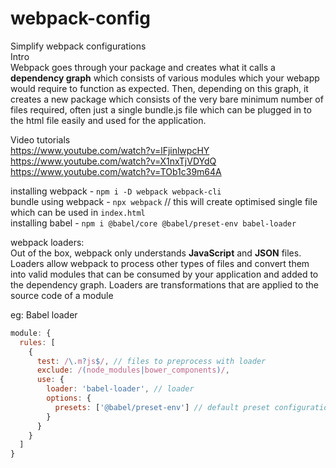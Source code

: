 # webpack-config
Simplify webpack configurations   
Intro   
Webpack goes through your package and creates what it calls a **dependency graph** which consists of various modules which your webapp would require to function as expected. Then, depending on this graph, it creates a new package which consists of the very bare minimum number of files required, often just a single bundle.js file which can be plugged in to the html file easily and used for the application.   

Video tutorials   
https://www.youtube.com/watch?v=lFjinlwpcHY   
https://www.youtube.com/watch?v=X1nxTjVDYdQ   
https://www.youtube.com/watch?v=TOb1c39m64A   

installing webpack - `npm i -D webpack webpack-cli`   
bundle using webpack - `npx webpack` // this will create optimised single file which can be used in `index.html`   
installing babel - `npm i @babel/core @babel/preset-env babel-loader`

webpack loaders:      
Out of the box, webpack only understands **JavaScript** and **JSON** files. Loaders allow webpack to process other types of files and convert them into valid modules that can be consumed by your application and added to the dependency graph.
Loaders are transformations that are applied to the source code of a module

eg: Babel loader
```javascript
module: {
  rules: [
    {
      test: /\.m?js$/, // files to preprocess with loader
      exclude: /(node_modules|bower_components)/,
      use: {
        loader: 'babel-loader', // loader
        options: {
          presets: ['@babel/preset-env'] // default preset configurations
        }
      }
    }
  ]
}
```

